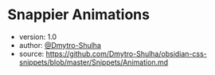 # Snappier Animations

- version: 1.0
- author: [@Dmytro-Shulha](https://github.com/Dmytro-Shulha)
- source: https://github.com/Dmytro-Shulha/obsidian-css-snippets/blob/master/Snippets/Animation.md
